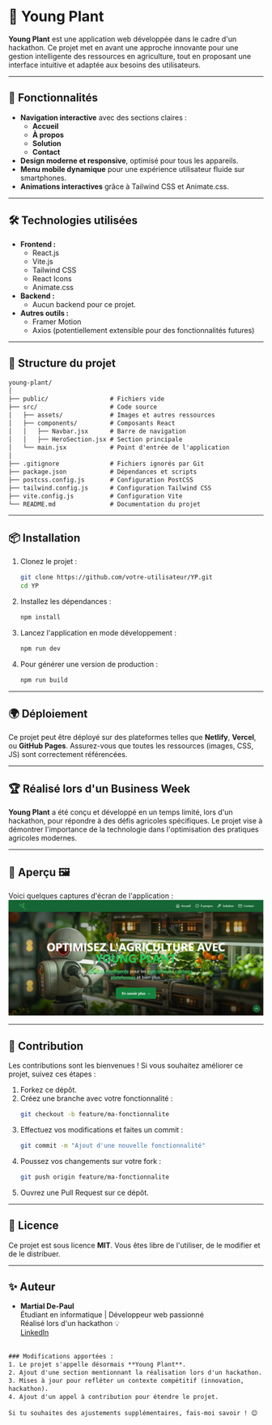 # 🌱 Young Plant

**Young Plant** est une application web développée dans le cadre d'un hackathon. Ce projet met en avant une approche innovante pour une gestion intelligente des ressources en agriculture, tout en proposant une interface intuitive et adaptée aux besoins des utilisateurs.

---

## 🚀 Fonctionnalités

- **Navigation interactive** avec des sections claires :
  - **Accueil**
  - **À propos**
  - **Solution**
  - **Contact**
- **Design moderne et responsive**, optimisé pour tous les appareils.
- **Menu mobile dynamique** pour une expérience utilisateur fluide sur smartphones.
- **Animations interactives** grâce à Tailwind CSS et Animate.css.

---

## 🛠️ Technologies utilisées

- **Frontend :**
  - React.js
  - Vite.js
  - Tailwind CSS
  - React Icons
  - Animate.css
- **Backend :**
  - Aucun backend pour ce projet.
- **Autres outils :**
  - Framer Motion
  - Axios (potentiellement extensible pour des fonctionnalités futures)

---

## 📂 Structure du projet

```
young-plant/
│
├── public/                 # Fichiers vide
├── src/                    # Code source
│   ├── assets/             # Images et autres ressources
│   ├── components/         # Composants React
│   │   ├── Navbar.jsx      # Barre de navigation
│   │   ├── HeroSection.jsx # Section principale
│   └── main.jsx            # Point d'entrée de l'application
│
├── .gitignore              # Fichiers ignorés par Git
├── package.json            # Dépendances et scripts
├── postcss.config.js       # Configuration PostCSS
├── tailwind.config.js      # Configuration Tailwind CSS
├── vite.config.js          # Configuration Vite
└── README.md               # Documentation du projet
```

---

## 📦 Installation

1. Clonez le projet :
   ```bash
   git clone https://github.com/votre-utilisateur/YP.git
   cd YP
   ```

2. Installez les dépendances :
   ```bash
   npm install
   ```

3. Lancez l'application en mode développement :
   ```bash
   npm run dev
   ```

4. Pour générer une version de production :
   ```bash
   npm run build
   ```

---

## 🌍 Déploiement

Ce projet peut être déployé sur des plateformes telles que **Netlify**, **Vercel**, ou **GitHub Pages**. Assurez-vous que toutes les ressources (images, CSS, JS) sont correctement référencées.

---

## 🏆 Réalisé lors d'un Business Week

**Young Plant** a été conçu et développé en un temps limité, lors d'un hackathon, pour répondre à des défis agricoles spécifiques. Le projet vise à démontrer l'importance de la technologie dans l'optimisation des pratiques agricoles modernes.

---

## 🎨 Aperçu 🖼️

Voici quelques captures d'écran de l'application :  
![Aperçu de Elegant-Context](./src/assets/img.png)

---

## 🤝 Contribution

Les contributions sont les bienvenues ! Si vous souhaitez améliorer ce projet, suivez ces étapes :

1. Forkez ce dépôt.
2. Créez une branche avec votre fonctionnalité :  
   ```bash
   git checkout -b feature/ma-fonctionnalite
   ```
3. Effectuez vos modifications et faites un commit :  
   ```bash
   git commit -m "Ajout d'une nouvelle fonctionnalité"
   ```
4. Poussez vos changements sur votre fork :  
   ```bash
   git push origin feature/ma-fonctionnalite
   ```
5. Ouvrez une Pull Request sur ce dépôt.

---

## 📄 Licence

Ce projet est sous licence **MIT**. Vous êtes libre de l'utiliser, de le modifier et de le distribuer.

---

## ✨ Auteur

- **Martial De-Paul**  
  Étudiant en informatique | Développeur web passionné  
  Réalisé lors d'un hackathon 💡  
  [LinkedIn]([https://www.linkedin.com/](https://www.linkedin.com/in/martial-de-paul/)) 
```

### Modifications apportées :
1. Le projet s'appelle désormais **Young Plant**.
2. Ajout d'une section mentionnant la réalisation lors d'un hackathon.
3. Mises à jour pour refléter un contexte compétitif (innovation, hackathon).
4. Ajout d'un appel à contribution pour étendre le projet. 

Si tu souhaites des ajustements supplémentaires, fais-moi savoir ! 😊
